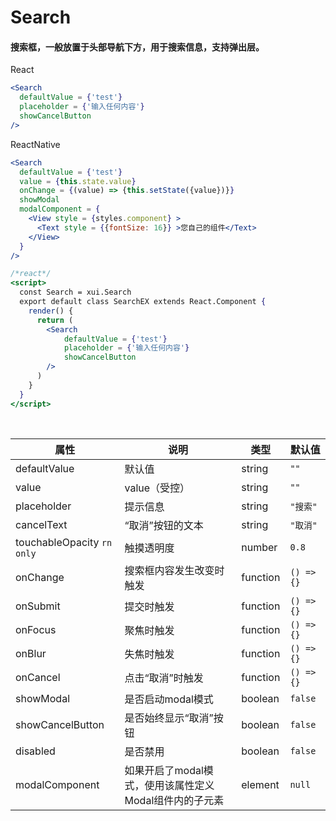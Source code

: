 # Search

#### 搜索框，一般放置于头部导航下方，用于搜索信息，支持弹出层。

React

```jsx
<Search
  defaultValue = {'test'}
  placeholder = {'输入任何内容'}
  showCancelButton
/>
```

ReactNative

```jsx
<Search
  defaultValue = {'test'}
  value = {this.state.value}
  onChange = {(value) => {this.setState({value})}}
  showModal
  modalComponent = {
    <View style = {styles.component} >
      <Text style = {{fontSize: 16}} >您自己的组件</Text>
    </View>
  }
/>
```

```jsx
/*react*/
<script>
  const Search = xui.Search
  export default class SearchEX extends React.Component {
    render() {
      return (
        <Search
            defaultValue = {'test'}
            placeholder = {'输入任何内容'}
            showCancelButton
        />
      )
    }
  }
</script>
```

<br/>

属性 | 说明 | 类型 | 默认值
----|-----|------|------
defaultValue | 默认值 | string | `""`
value | value（受控）| string | `""`
placeholder | 提示信息 | string | `"搜索"`
cancelText | “取消”按钮的文本 | string | `"取消"`
touchableOpacity `rn only` | 触摸透明度 | number | `0.8`
onChange | 搜索框内容发生改变时触发 | function | `() => {}`
onSubmit | 提交时触发 | function | `() => {}`
onFocus | 聚焦时触发 | function | `() => {}`
onBlur | 失焦时触发 | function | `() => {}`
onCancel | 点击“取消”时触发 | function | `() => {}`
showModal | 是否启动modal模式 | boolean | `false`
showCancelButton | 是否始终显示“取消”按钮 | boolean | `false`
disabled | 是否禁用 | boolean | `false`
modalComponent | 如果开启了modal模式，使用该属性定义Modal组件内的子元素 | element | `null`